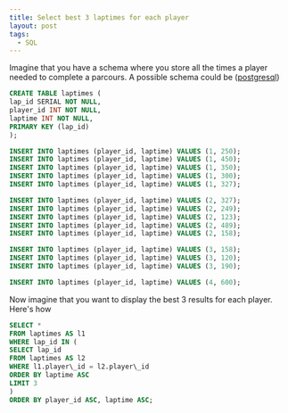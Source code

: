 ```yaml
---
title: Select best 3 laptimes for each player
layout: post
tags:
  - SQL
---
```

Imagine that you have a schema where you store all the times a player needed to complete a parcours. A possible schema could be ([postgresql](http://www.postgresql.org))

```sql
CREATE TABLE laptimes (
lap_id SERIAL NOT NULL,
player_id INT NOT NULL,
laptime INT NOT NULL,
PRIMARY KEY (lap_id)
);

INSERT INTO laptimes (player_id, laptime) VALUES (1, 250);
INSERT INTO laptimes (player_id, laptime) VALUES (1, 450);
INSERT INTO laptimes (player_id, laptime) VALUES (1, 350);
INSERT INTO laptimes (player_id, laptime) VALUES (1, 300);
INSERT INTO laptimes (player_id, laptime) VALUES (1, 327);

INSERT INTO laptimes (player_id, laptime) VALUES (2, 327);
INSERT INTO laptimes (player_id, laptime) VALUES (2, 249);
INSERT INTO laptimes (player_id, laptime) VALUES (2, 123);
INSERT INTO laptimes (player_id, laptime) VALUES (2, 489);
INSERT INTO laptimes (player_id, laptime) VALUES (2, 158);

INSERT INTO laptimes (player_id, laptime) VALUES (3, 158);
INSERT INTO laptimes (player_id, laptime) VALUES (3, 120);
INSERT INTO laptimes (player_id, laptime) VALUES (3, 190);

INSERT INTO laptimes (player_id, laptime) VALUES (4, 600);
```

Now imagine that you want to display the best 3 results for each player. Here's how

```sql
SELECT *
FROM laptimes AS l1
WHERE lap_id IN (
SELECT lap_id
FROM laptimes AS l2
WHERE l1.player\_id = l2.player\_id
ORDER BY laptime ASC
LIMIT 3
)
ORDER BY player_id ASC, laptime ASC;
```
